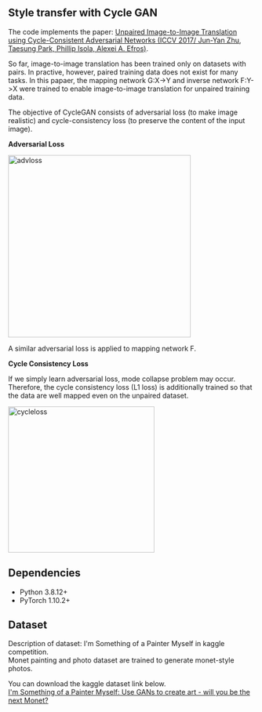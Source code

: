 ## Style transfer with Cycle GAN
The code implements the paper: [Unpaired Image-to-Image Translation using Cycle-Consistent Adversarial Networks (ICCV 2017/ Jun-Yan Zhu, Taesung Park, Phillip Isola, Alexei A. Efros)](https://arxiv.org/abs/1703.10593).

So far, image-to-image translation has been trained only on datasets with pairs. In practive, however, paired training data does not exist for many tasks.
In this papaer, the mapping network G:X->Y and inverse network F:Y->X were trained to enable image-to-image translation for unpaired training data.

The objective of CycleGAN consists of adversarial loss (to make image realistic) and cycle-consistency loss (to preserve the content of the input image).

**Adversarial Loss**

<img width="372" alt="advloss" src="https://user-images.githubusercontent.com/37526521/155486892-f7af2ae1-12c4-483f-9de9-645ec5f9a401.png">

A similar adversarial loss is applied to mapping network F.  

**Cycle Consistency Loss**

If we simply learn adversarial loss, mode collapse problem may occur. Therefore, the cycle consistency loss (L1 loss) is additionally trained so that the data are well mapped even on the unpaired dataset.

<img width="298" alt="cycleloss" src="https://user-images.githubusercontent.com/37526521/155486909-7c84efa4-f753-4864-a2f0-06f65f9b012f.png">

## Dependencies
+ Python 3.8.12+
+ PyTorch 1.10.2+

## Dataset
Description of dataset: I'm Something of a Painter Myself in kaggle competition.  
Monet painting and photo dataset are trained to generate monet-style photos.

You can download the kaggle dataset link below.  
[I'm Something of a Painter Myself: Use GANs to create art - will you be the next Monet?](https://www.kaggle.com/c/gan-getting-started/data)
